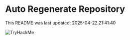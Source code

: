 # Auto Regenerate Repository

This README was last updated: 2025-04-22 21:41:40

 ![TryHackMe](https://tryhackme.com/badge/533634)